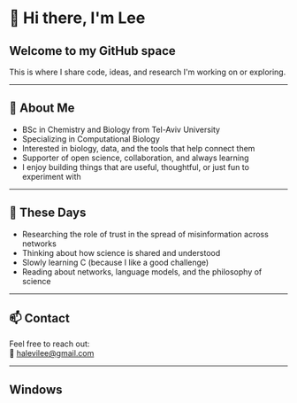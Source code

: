 # 👋 Hi there, I'm Lee

## Welcome to my GitHub space

This is where I share code, ideas, and research I'm working on or exploring.  

---

## 🧠 About Me

- BSc in Chemistry and Biology from Tel-Aviv University  
- Specializing in Computational Biology  
- Interested in biology, data, and the tools that help connect them  
- Supporter of open science, collaboration, and always learning  
- I enjoy building things that are useful, thoughtful, or just fun to experiment with

---

## 🌱 These Days

- Researching the role of trust in the spread of misinformation across networks  
- Thinking about how science is shared and understood  
- Slowly learning C (because I like a good challenge)  
- Reading about networks, language models, and the philosophy of science

---

## 📫 Contact

Feel free to reach out:  
📧 [halevilee@gmail.com](mailto:halevilee@gmail.com)

---

## Windows


